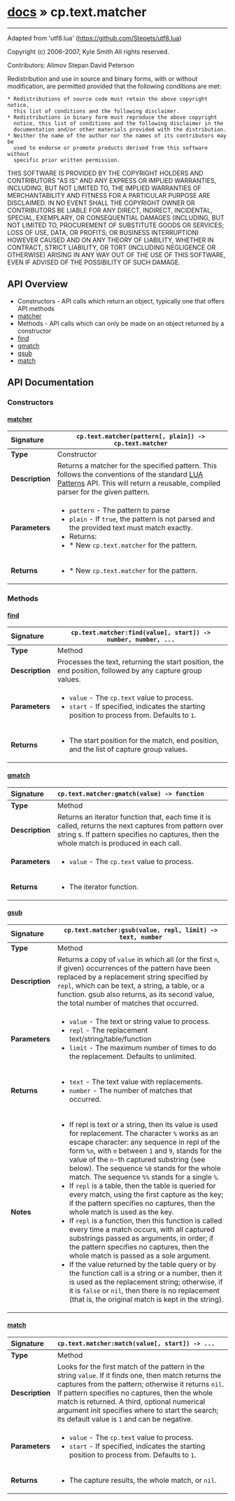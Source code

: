 # [docs](index.md) » cp.text.matcher
---

Adapted from 'utf8.lua' (https://github.com/Stepets/utf8.lua)

Copyright (c) 2006-2007, Kyle Smith
All rights reserved.

Contributors:
    Alimov Stepan
    David Peterson

Redistribution and use in source and binary forms, with or without
modification, are permitted provided that the following conditions are met:

    * Redistributions of source code must retain the above copyright notice,
      this list of conditions and the following disclaimer.
    * Redistributions in binary form must reproduce the above copyright
      notice, this list of conditions and the following disclaimer in the
      documentation and/or other materials provided with the distribution.
    * Neither the name of the author nor the names of its contributors may be
      used to endorse or promote products derived from this software without
      specific prior written permission.

THIS SOFTWARE IS PROVIDED BY THE COPYRIGHT HOLDERS AND CONTRIBUTORS "AS IS"
AND ANY EXPRESS OR IMPLIED WARRANTIES, INCLUDING, BUT NOT LIMITED TO, THE
IMPLIED WARRANTIES OF MERCHANTABILITY AND FITNESS FOR A PARTICULAR PURPOSE ARE
DISCLAIMED. IN NO EVENT SHALL THE COPYRIGHT OWNER OR CONTRIBUTORS BE LIABLE
FOR ANY DIRECT, INDIRECT, INCIDENTAL, SPECIAL, EXEMPLARY, OR CONSEQUENTIAL
DAMAGES (INCLUDING, BUT NOT LIMITED TO, PROCUREMENT OF SUBSTITUTE GOODS OR
SERVICES; LOSS OF USE, DATA, OR PROFITS; OR BUSINESS INTERRUPTION) HOWEVER
CAUSED AND ON ANY THEORY OF LIABILITY, WHETHER IN CONTRACT, STRICT LIABILITY,
OR TORT (INCLUDING NEGLIGENCE OR OTHERWISE) ARISING IN ANY WAY OUT OF THE USE
OF THIS SOFTWARE, EVEN IF ADVISED OF THE POSSIBILITY OF SUCH DAMAGE.

## API Overview
* Constructors - API calls which return an object, typically one that offers API methods
 * [matcher](#matcher)
* Methods - API calls which can only be made on an object returned by a constructor
 * [find](#find)
 * [gmatch](#gmatch)
 * [gsub](#gsub)
 * [match](#match)

## API Documentation

### Constructors

#### [matcher](#matcher)
| <span style="float: left;">**Signature**</span> | <span style="float: left;">`cp.text.matcher(pattern[, plain]) -> cp.text.matcher` </span>                                                          |
| -----------------------------------------------------|---------------------------------------------------------------------------------------------------------|
| **Type**                                             | Constructor                                                                                         |
| **Description**                                      | Returns a matcher for the specified pattern. This follows the conventions of the standard [LUA Patterns](https://www.lua.org/pil/20.2.html) API. This will return a reusable, compiled parser for the given pattern.                                                                                         |
| **Parameters**                                       | <ul markdown="1"><li markdown="1">`pattern`	- The pattern to parse</li><li markdown="1">`plain`		- If `true`, the pattern is not parsed and the provided text must match exactly.</li><li markdown="1">Returns:</li><li markdown="1">* New `cp.text.matcher` for the pattern.</li></ul> |
| **Returns**                                          | <ul markdown="1"><li markdown="1">* New `cp.text.matcher` for the pattern.</li></ul>          |

### Methods

#### [find](#find)
| <span style="float: left;">**Signature**</span> | <span style="float: left;">`cp.text.matcher:find(value[, start]) -> number, number, ...` </span>                                                          |
| -----------------------------------------------------|---------------------------------------------------------------------------------------------------------|
| **Type**                                             | Method                                                                                         |
| **Description**                                      | Processes the text, returning the start position, the end position, followed by any capture group values.                                                                                         |
| **Parameters**                                       | <ul markdown="1"><li markdown="1">`value`		- The `cp.text` value to process.</li><li markdown="1">`start`		- If specified, indicates the starting position to process from. Defaults to `1`.</li></ul> |
| **Returns**                                          | <ul markdown="1"><li markdown="1">The start position for the match, end position, and the list of capture group values.</li></ul>          |

#### [gmatch](#gmatch)
| <span style="float: left;">**Signature**</span> | <span style="float: left;">`cp.text.matcher:gmatch(value) -> function` </span>                                                          |
| -----------------------------------------------------|---------------------------------------------------------------------------------------------------------|
| **Type**                                             | Method                                                                                         |
| **Description**                                      | Returns an iterator function that, each time it is called, returns the next captures from pattern over string s. If pattern specifies no captures, then the whole match is produced in each call.                                                                                         |
| **Parameters**                                       | <ul markdown="1"><li markdown="1">`value`		- The `cp.text` value to process.</li></ul> |
| **Returns**                                          | <ul markdown="1"><li markdown="1">The iterator function.</li></ul>          |

#### [gsub](#gsub)
| <span style="float: left;">**Signature**</span> | <span style="float: left;">`cp.text.matcher:gsub(value, repl, limit) -> text, number` </span>                                                          |
| -----------------------------------------------------|---------------------------------------------------------------------------------------------------------|
| **Type**                                             | Method                                                                                         |
| **Description**                                      | Returns a copy of `value` in which all (or the first `n`, if given) occurrences of the pattern have been replaced by a replacement string specified by `repl`, which can be text, a string, a table, or a function. gsub also returns, as its second value, the total number of matches that occurred.                                                                                         |
| **Parameters**                                       | <ul markdown="1"><li markdown="1">`value`	- The text or string value to process.</li><li markdown="1">`repl`	- The replacement text/string/table/function</li><li markdown="1">`limit`	- The maximum number of times to do the replacement. Defaults to unlimited.</li></ul> |
| **Returns**                                          | <ul markdown="1"><li markdown="1">`text`	- The text value with replacements.</li><li markdown="1">`number`	- The number of matches that occurred.</li></ul>          |
| **Notes**                                            | <ul markdown="1"><li markdown="1">If repl is text or a string, then its value is used for replacement. The character `%` works as an escape character: any sequence in repl of the form `%n`, with `n` between `1` and `9`, stands for the value of the `n`-th captured substring (see below). The sequence `%0` stands for the whole match. The sequence `%%` stands for a single `%`.</li><li markdown="1">If `repl` is a table, then the table is queried for every match, using the first capture as the key; if the pattern specifies no captures, then the whole match is used as the key.</li><li markdown="1">If `repl` is a function, then this function is called every time a match occurs, with all captured substrings passed as arguments, in order; if the pattern specifies no captures, then the whole match is passed as a sole argument.</li><li markdown="1">If the value returned by the table query or by the function call is a string or a number, then it is used as the replacement string; otherwise, if it is `false` or `nil`, then there is no replacement (that is, the original match is kept in the string).</li></ul>                |

#### [match](#match)
| <span style="float: left;">**Signature**</span> | <span style="float: left;">`cp.text.matcher:match(value[, start]) -> ...` </span>                                                          |
| -----------------------------------------------------|---------------------------------------------------------------------------------------------------------|
| **Type**                                             | Method                                                                                         |
| **Description**                                      | Looks for the first match of the pattern in the string `value`. If it finds one, then match returns the captures from the pattern; otherwise it returns `nil`. If pattern specifies no captures, then the whole match is returned. A third, optional numerical argument init specifies where to start the search; its default value is `1` and can be negative.                                                                                         |
| **Parameters**                                       | <ul markdown="1"><li markdown="1">`value`		- The `cp.text` value to process.</li><li markdown="1">`start`		- If specified, indicates the starting position to process from. Defaults to `1`.</li></ul> |
| **Returns**                                          | <ul markdown="1"><li markdown="1">The capture results, the whole match, or `nil`.</li></ul>          |


